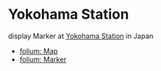 Yokohama Station
===============

display Marker at [Yokohama Station](https://en.wikipedia.org/wiki/Yokohama_Station) in Japan

- [folium: Map](https://python-visualization.github.io/folium/modules.html#folium.folium.Map)
- [folium: Marker](https://python-visualization.github.io/folium/modules.html#folium.map.Marker)



